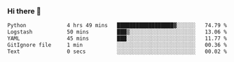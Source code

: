 ### Hi there 👋

<!--START_SECTION:waka-->

```txt
Python             4 hrs 49 mins   ██████████████████▓░░░░░░   74.79 %
Logstash           50 mins         ███▒░░░░░░░░░░░░░░░░░░░░░   13.06 %
YAML               45 mins         ███░░░░░░░░░░░░░░░░░░░░░░   11.77 %
GitIgnore file     1 min           ░░░░░░░░░░░░░░░░░░░░░░░░░   00.36 %
Text               0 secs          ░░░░░░░░░░░░░░░░░░░░░░░░░   00.02 %
```

<!--END_SECTION:waka-->

<!--
**Jonas-VanHaeken/Jonas-VanHaeken** is a ✨ _special_ ✨ repository because its `README.md` (this file) appears on your GitHub profile.

Here are some ideas to get you started:

- 🔭 I’m currently working on ...
- 🌱 I’m currently learning ...
- 👯 I’m looking to collaborate on ...
- 🤔 I’m looking for help with ...
- 💬 Ask me about ...
- 📫 How to reach me: ...
- 😄 Pronouns: ...
- ⚡ Fun fact: ...
-->
